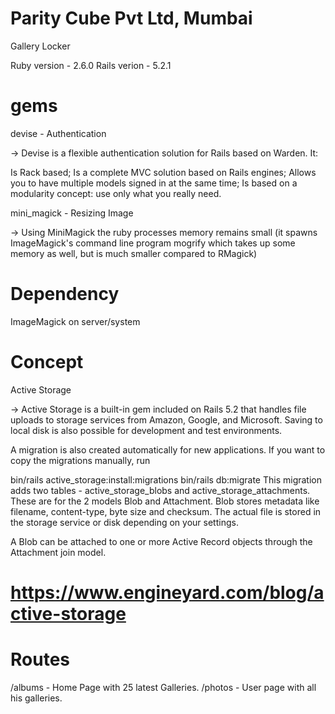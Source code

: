 # Parity Cube Pvt Ltd, Mumbai
Gallery Locker

Ruby version - 2.6.0
Rails verion - 5.2.1

# gems
devise - Authentication

-> Devise is a flexible authentication solution for Rails based on Warden. It:

Is Rack based;
Is a complete MVC solution based on Rails engines;
Allows you to have multiple models signed in at the same time;
Is based on a modularity concept: use only what you really need.

mini_magick - Resizing Image

-> Using MiniMagick the ruby processes memory remains small (it spawns ImageMagick's command line program mogrify which takes up some memory as well, but is much smaller compared to RMagick)

# Dependency
ImageMagick on server/system

# Concept
Active Storage

-> Active Storage is a built-in gem included on Rails 5.2 that handles file uploads to storage services from Amazon, Google, and Microsoft. Saving to local disk is also possible for development and test environments.

A migration is also created automatically for new applications. If you want to copy the migrations manually, run

bin/rails active_storage:install:migrations
bin/rails db:migrate
This migration adds two tables - active_storage_blobs and active_storage_attachments. These are for the 2 models Blob and Attachment. Blob stores metadata like filename, content-type, byte size and checksum. The actual file is stored in the storage service or disk depending on your settings.

A Blob can be attached to one or more Active Record objects through the Attachment join model.

# https://www.engineyard.com/blog/active-storage

# Routes
/albums - Home Page with 25 latest Galleries.
/photos - User page with all his galleries.